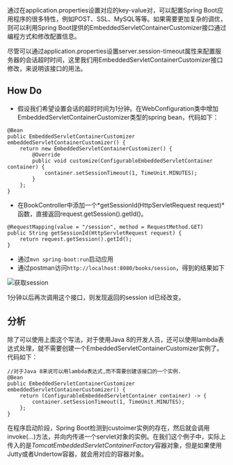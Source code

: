 通过在application.properties设置对应的key-value对，可以配置Spring Boot应用程序的很多特性，例如POST、SSL、MySQL等等。如果需要更加复杂的调优，则可以利用Spring Boot提供的EmbeddedServletContainerCustomizer接口通过编程方式和修改配置信息。

尽管可以通过application.properties设置server.session-timeout属性来配置服务器的会话超时时间，这里我们用EmbeddedServletContainerCustomizer接口修改，来说明该接口的用法。

## How Do
- 假设我们希望设置会话的超时时间为1分钟。在WebConfiguration类中增加EmbeddedServletContainerCustomizer类型的spring bean，代码如下：

```
@Bean
public EmbeddedServletContainerCustomizer embeddedServletContainerCustomizer() {
    return new EmbeddedServletContainerCustomizer() {
        @Override 
        public void customize(ConfigurableEmbeddedServletContainer container) {
            container.setSessionTimeout(1, TimeUnit.MINUTES);
        }
    };
}
```
- 在BookController中添加一个*getSessionId(HttpServletRequest request)*函数，直接返回request.getSession().getId()。

```
@RequestMapping(value = "/session", method = RequestMethod.GET)
public String getSessionId(HttpServletRequest request) {
    return request.getSession().getId();
}
```
- 通过`mvn spring-boot:run`启动应用
- 通过postman访问`http://localhost:8080/books/session`，得到的结果如下

![获取session](http://upload-images.jianshu.io/upload_images/44770-bf1b8f2930b01355.png?imageMogr2/auto-orient/strip%7CimageView2/2/w/1240)

1分钟以后再次调用这个接口，则发现返回的session id已经改变。

## 分析
除了可以使用上面这个写法，对于使用Java 8的开发人员，还可以使用lambda表达式处理，就不需要创建一个EmbeddedServletContainerCustomizer实例了。代码如下：

```
//对于Java 8来说可以用lambda表达式,而不需要创建该接口的一个实例.
@Bean
public EmbeddedServletContainerCustomizer embeddedServletContainerCustomizer() {
    return (ConfigurableEmbeddedServletContainer container) -> {
        container.setSessionTimeout(1, TimeUnit.MINUTES);
    };
}
```

在程序启动阶段，Spring Boot检测到custoimer实例的存在，然后就会调用invoke(...)方法，并向内传递一个servlet对象的实例。在我们这个例子中，实际上传入的是*TomcatEmbeddedServletContainerFactory*容器对象，但是如果使用Jutty或者Undertow容器，就会用对应的容器对象。
